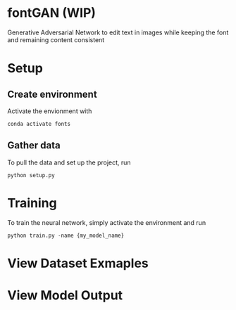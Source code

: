 # fontGAN (WIP)
Generative Adversarial Network to edit text in images while keeping the font and remaining content consistent

# Setup

## Create environment

Activate the envionment with 

`conda activate fonts`

## Gather data
To pull the data and set up the project, run

`python setup.py`

# Training
To train the neural network, simply activate the environment and run 

`python train.py -name {my_model_name}`

# View Dataset Exmaples

# View Model Output

